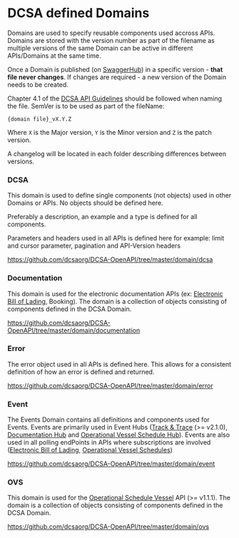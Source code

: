 # DCSA defined Domains
Domains are used to specify reusable components used accross APIs.
Domains are stored with the version number as part of the filename as multiple versions of the same Domain can be active in different APIs/Domains at the same time.

Once a Domain is published (on [SwaggerHub](https://app.swaggerhub.com/organizations/dcsaorg)) in a specific version - **that file never changes**. If changes are required - a new version of the Domain needs to be created.

Chapter 4.1 of the [DCSA API Guidelines](https://dcsa.org/wp-content/uploads/2020/09/20200921-DCSA-API-Design-Principles-1.0.pdf) should be followed when naming the file. SemVer is to be used as part of the fileName:

`{domain file}_vX.Y.Z`

Where `X` is the Major version, `Y` is the Minor version and `Z` is the patch version.

A changelog will be located in each folder describing differences between versions.

### DCSA
This domain is used to define single components (not objects) used in other Domains or APIs. No objects should be defined here.

Preferably a description, an example and a type is defined for all components.

Parameters and headers used in all APIs is defined here for example: limit and cursor parameter, pagination and API-Version headers

https://github.com/dcsaorg/DCSA-OpenAPI/tree/master/domain/dcsa

### Documentation
This domain is used for the electronic documentation APIs (ex: [Electronic Bill of Lading](https://app.swaggerhub.com/apis/dcsaorg/DCSA_EBL), Booking). The domain is a collection of objects consisting of components defined in the DCSA Domain.

https://github.com/dcsaorg/DCSA-OpenAPI/tree/master/domain/documentation

### Error
The error object used in all APIs is defined here. This allows for a consistent definition of how an error is defined and returned.

https://github.com/dcsaorg/DCSA-OpenAPI/tree/master/domain/error

### Event
The Events Domain contains all definitions and components used for Events. Events are primarily used in Event Hubs ([Track & Trace](https://app.swaggerhub.com/apis/dcsaorg/DCSA_TNT) (>= v2.1.0), [Documentation Hub](https://app.swaggerhub.com/apis/dcsaorg/DOCUMENTATION_EVENT_HUB) and [Operational Vessel Schedule Hub](https://app.swaggerhub.com/apis/dcsaorg/OVS_EVENT_HUB)). Events are also used in all polling endPoints in APIs where subscriptions are involved ([Electronic Bill of Lading](https://app.swaggerhub.com/apis/dcsaorg/DCSA_EBL), [Operational Vessel Schedules](https://app.swaggerhub.com/apis/dcsaorg/DCSA_OVS))

https://github.com/dcsaorg/DCSA-OpenAPI/tree/master/domain/event

### OVS
This domain is used for the [Operational Schedule Vessel](https://app.swaggerhub.com/apis/dcsaorg/DCSA_OVS) API (>= v1.1.1). The domain is a collection of objects consisting of components defined in the DCSA Domain.

https://github.com/dcsaorg/DCSA-OpenAPI/tree/master/domain/ovs
